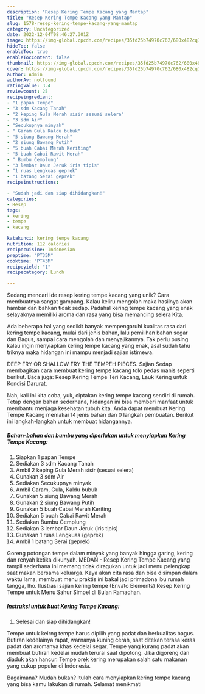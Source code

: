 ```yaml
---
description: "Resep Kering Tempe Kacang yang Mantap"
title: "Resep Kering Tempe Kacang yang Mantap"
slug: 1578-resep-kering-tempe-kacang-yang-mantap
category: Uncategorized
date: 2022-12-04T08:46:27.301Z
image: https://img-global.cpcdn.com/recipes/35fd25b74970c762/680x482cq70/kering-tempe-kacang-foto-resep-utama.jpg
hideToc: false
enableToc: true
enableTocContent: false
thumbnail: https://img-global.cpcdn.com/recipes/35fd25b74970c762/680x482cq70/kering-tempe-kacang-foto-resep-utama.jpg
cover: https://img-global.cpcdn.com/recipes/35fd25b74970c762/680x482cq70/kering-tempe-kacang-foto-resep-utama.jpg
author: Admin
authorAv: notfound
ratingvalue: 3.4
reviewcount: 25
recipeingredient:
- "1 papan Tempe"
- "3 sdm Kacang Tanah"
- "2 keping Gula Merah sisir sesuai selera"
- "3 sdm Air"
- "Secukupnya minyak"
- " Garam Gula Kaldu bubuk"
- "5 siung Bawang Merah"
- "2 siung Bawang Putih"
- "5 buah Cabai Merah Keriting"
- "5 buah Cabai Rawit Merah"
- " Bumbu Cemplung"
- "3 lembar Daun Jeruk iris tipis"
- "1 ruas Lengkuas geprek"
- "1 batang Serai geprek"
recipeinstructions:

- "Sudah jadi dan siap dihidangkan!"
categories:
- Resep
tags:
- kering
- tempe
- kacang

katakunci: kering tempe kacang 
nutrition: 112 calories
recipecuisine: Indonesian
preptime: "PT35M"
cooktime: "PT43M"
recipeyield: "1"
recipecategory: Lunch

---
```





Sedang mencari ide resep kering tempe kacang yang unik? Cara membuatnya sangat gampang. Kalau keliru mengolah maka hasilnya akan hambar dan bahkan tidak sedap. Padahal kering tempe kacang yang enak selayaknya memiliki aroma dan rasa yang bisa memancing selera Kita.





Ada beberapa hal yang sedikit banyak mempengaruhi kualitas rasa dari kering tempe kacang, mulai dari jenis bahan, lalu pemilihan bahan segar dan Bagus, sampai cara mengolah dan menyajikannya. Tak perlu pusing kalau ingin menyiapkan kering tempe kacang yang enak,      asal sudah tahu triknya maka hidangan ini mampu menjadi sajian istimewa.














DEEP FRY OR SHALLOW FRY THE TEMPEH PIECES. Sajian Sedap membagikan cara membuat kering tempe kacang tolo pedas manis seperti berikut. Baca juga: Resep Kering Tempe Teri Kacang, Lauk Kering untuk Kondisi Darurat.






Nah, kali ini kita coba, yuk, ciptakan kering tempe kacang sendiri di rumah. Tetap dengan bahan sederhana, hidangan ini bisa memberi manfaat untuk membantu menjaga kesehatan tubuh kita. Anda dapat membuat Kering Tempe Kacang memakai 14 jenis bahan dan 0 langkah pembuatan. Berikut ini langkah-langkah untuk membuat hidangannya.

<!--inarticleads1-->

##### Bahan-bahan dan bumbu yang diperlukan untuk menyiapkan Kering Tempe Kacang:

1. Siapkan 1 papan Tempe
1. Sediakan 3 sdm Kacang Tanah
1. Ambil 2 keping Gula Merah sisir (sesuai selera)
1. Gunakan 3 sdm Air
1. Sediakan Secukupnya minyak
1. Ambil  Garam, Gula, Kaldu bubuk
1. Gunakan 5 siung Bawang Merah
1. Gunakan 2 siung Bawang Putih
1. Gunakan 5 buah Cabai Merah Keriting
1. Sediakan 5 buah Cabai Rawit Merah
1. Sediakan  Bumbu Cemplung
1. Sediakan 3 lembar Daun Jeruk (iris tipis)
1. Gunakan 1 ruas Lengkuas (geprek)
1. Ambil 1 batang Serai (geprek)


Goreng potongan tempe dalam minyak yang banyak hingga garing, kering dan renyah ketika dikunyah. MEDAN - Resep Kering Tempe Kacang yang tampil sederhana ini memang tidak diragukan untuk jadi menu pelengkap saat makan bersama keluarga. Kaya akan cita rasa dan bisa disimpan dalam waktu lama, membuat menu praktis ini bakal jadi primadona ibu rumah tangga, lho. Ilustrasi sajian kering tempe (Envato Elements) Resep Kering Tempe untuk Menu Sahur Simpel di Bulan Ramadhan. 

<!--inarticleads2-->

##### Instruksi untuk buat Kering Tempe Kacang:


1. Selesai dan siap dihidangkan!

Tempe untuk keirng tempe harus dipilih yang padat dan berkualitas bagus. Butiran kedelainya rapat, warnanya kuning cerah, saat ditekan terasa keras padat dan aromanya khas kedelai segar. Tempe yang kurang padat akan membuat butiran kedelai mudah terurai saat dipotong. Jika digoreng dan diaduk akan hancur. Tempe orek kering merupakan salah satu makanan yang cukup populer di Indonesia. 

Bagaimana? Mudah bukan? Itulah cara menyiapkan kering tempe kacang yang bisa kamu lakukan di rumah. Selamat menikmati
